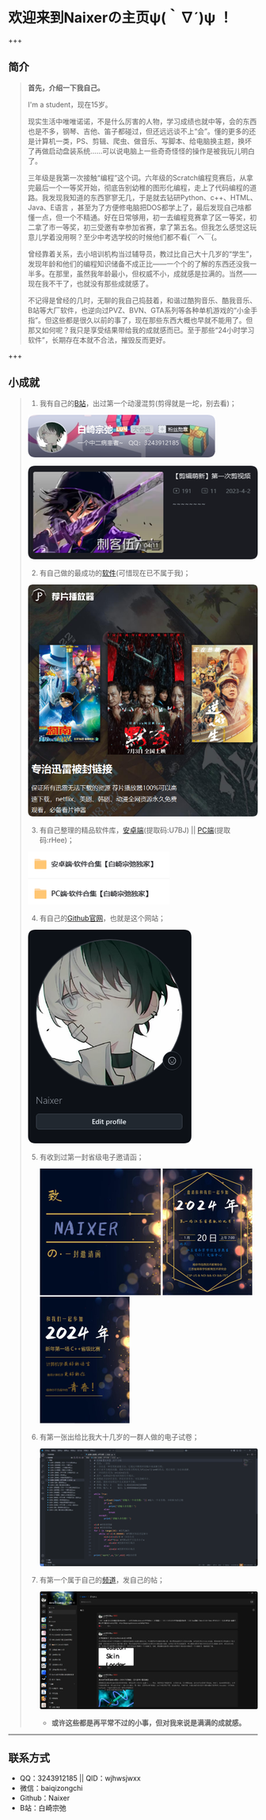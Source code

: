 # 欢迎来到Naixerの主页ψ(｀∇´)ψ ！

+++

## 简介

> **首先，介绍一下我自己。**
>
> I'm a student，现在15岁。
>
> 现实生活中唯唯诺诺，不是什么厉害的人物，学习成绩也就中等，会的东西也是不多，钢琴、吉他、笛子都碰过，但还远远谈不上“会”。懂的更多的还是计算机一类，PS、剪辑、爬虫、做音乐、写脚本、给电脑换主题，换坏了再做启动盘装系统……可以说电脑上一些奇奇怪怪的操作是被我玩儿明白了。
>
> 三年级是我第一次接触“编程”这个词。六年级的Scratch编程竞赛后，从拿完最后一个一等奖开始，彻底告别幼稚的图形化编程，走上了代码编程的道路。我发现我知道的东西寥寥无几，于是就去钻研Python、c++、HTML、Java、E语言 ，甚至为了方便修电脑把DOS都学上了，最后发现自己啥都懂一点，但一个不精通。好在日常够用，初一去编程竞赛拿了区一等奖，初二拿了市一等奖，初三受邀有幸参加省赛，拿了第五名。但我怎么感觉这玩意儿学着没用啊？至少中考选学校的时候他们都不看{￣へ￣{。
>
> 曾经靠着关系，去小培训机构当过辅导员，教过比自己大十几岁的“学生”，发现年龄和他们的编程知识储备不成正比——一个个的了解的东西还没我一半多。在那里，虽然我年龄最小，但权威不小，成就感是拉满的。当然——现在我不干了，也就没有那些成就感了。
>
> 不记得是曾经的几时，无聊的我自己捣鼓着，和谐过酷狗音乐、酷我音乐、B站等大厂软件，也逆向过PVZ、BVN、GTA系列等各种单机游戏的“小金手指”。但这些都是很久以前的事了，现在那些东西大概也早就不能用了。但那又如何呢？我只是享受结果带给我的成就感而已。至于那些“24小时学习软件”，长期存在本就不合法，摧毁反而更好。

+++

## 小成就

> 1. 我有自己的[B站](https://space.bilibili.com/1156879724)，出过第一个动漫混剪(剪得就是一坨，别去看)；
>
> <img src="index.assets\QQ_1734793200569.png" alt="QQ_1734793200569"  />
>
> ![QQ_1734794060108](index.assets\QQ_1734794060108.png)
>
> 2. 有自己做的最成功的[软件](https://www.jianpian.com)(可惜现在已不属于我)；
>
> ![QQ_1734793348451](index.assets\QQ_1734793348451.png)
>
> 3. 有自己整理的精品软件库，[安卓端](https://www.123865.com/s/0cR0Vv-4jV2H?提取码:U7BJ)(提取码:U7BJ) || [PC端](https://www.123865.com/s/0cR0Vv-yVV2H?提取码:rHee)(提取码:rHee)；
>
> ![QQ_1734793425989](index.assets\QQ_1734793425989.png)
>
> 4. 有自己的[Github官网](https://github.com/Naixer)，也就是这个网站；
>
> ![QQ_1734793634586](index.assets\QQ_1734793634586.png)
>
> 5. 有收到过第一封省级电子邀请函；
>
>    <img src="index.assets/40D21102F065CA73B21D60961EC2ACA0.png" style="zoom: 25%;" />
>
>    <img src="index.assets\4A5FD8A2545313DA774EB1F16A11B56B.png" alt="4A5FD8A2545313DA774EB1F16A11B56B" style="zoom:25%;" />
>
>    <img src="index.assets\7ED1AE2A32B144BD60C5E78E738642FD.png" alt="7ED1AE2A32B144BD60C5E78E738642FD" style="zoom:25%;" />
>
> 6. 有第一张出给比我大十几岁的一群人做的电子试卷；
>
>    ![QQ_1734795075197](index.assets\QQ_1734795075197.png)
>
> 7. 有第一个属于自己的[频道](https://pd.qq.com/s/bn1osniqt)，发自己的帖；
>
>    ![QQ_1734795195120](index.assets\QQ_1734795195120.png)
>
>    - **或许这些都是再平常不过的小事，但对我来说是满满的成就感。**

---

## 联系方式

- QQ：3243912185 || QID：wjhwsjwxx
- 微信：baiqizongchi
- Github：Naixer
- B站：白崎宗弛

